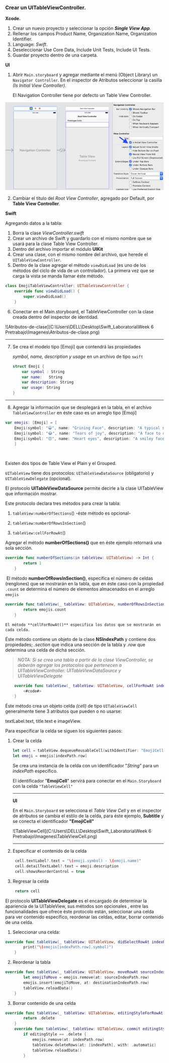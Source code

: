 ### **Crear un UITableViewController.**

**Xcode.**

1. Crear un nuevo proyecto y seleccionar la opción ***Single View App***.
2. Rellenar los campos  Product Name, Organization Name, Organization Identifier.
3. Language: *Swift*.
4.  Deseleccionar Use Core Data, Include Unit Tests, Include UI Tests.
5. Guardar proyecto dentro de una carpeta.

**UI**

1. Abrir `Main.storyboard` y agregar mediante el menú (Object Library) un `Navigator Controller`. En el inspector de Atributos seleccionar la casilla *(Is Initial View Controller)*.

   El Navigation Controller tiene por defecto un Table View Controller.

![NavigationController](.\Imagenes\NavigationController.png)

2. Cambiar el título del *Root View Controller*, agregado por Default, por **Table View Controller**.

**Swift**

Agregando datos a la tabla:

1. Borra la clase *ViewController.swift*
2. Crear un archivo de Swift y guardarlo con el mismo nombre que se usará para la clase Table View Controller.
3. Dentro del archivo importar el módulo **UIKit**
4. Crear una clase, con el mismo nombre del archivo, que herede el `UITableViewController`.
5. Dentro de la clase agregar el método `viewDidLoad` (es uno de los métodos del ciclo de vida de un controlador). La primera vez que se carga la vista se manda llamar éste método.

```swift
class EmojiTableViewController: UITableViewController {
    override func viewDidLoad() {
        super.viewDidLoad()
    }
```



6. Conectar en el Main.storyboard, el TableViewController con la clase creada dentro del inspector de identidad.

![Atributos-de-clase](C:\Users\DELL\Desktop\Swift_Laboratoria\Week 6 Pretrabajo\Imagenes\Atributos-de-clase.png)

------------------------------------------------------------------------------------------

7. Se crea el modelo tipo [Emoji] que contendrá las propiedades

   *symbol, name, description y usage* en un archivo de tipo `swift`

   ```swift
   struct Emoji {
       var symbol : String
       var name:   String
       var description: String
       var usage: String
   }
   ```

------------------------------------------------------------------------------------------------------

8. Agregar la información que se desplegará en la tabla, en el archivo `TableViewController`  en éste caso es un arreglo tipo [Emoji]

```swift
var emojis: [Emoji] = [
    Emoji(symbol: "😀", name: "Grining Face", description: "A typical smiley face", usage: "happiness"),
    Emoji(symbol: "😂", name: "Tears of joy", description: "A face to denote someone is laughing", usage: "laughter"),
    Emoji(symbol: "😍", name: "Heart eyes", description: "A smiley face with hearts for eyes.", usage: "in love")
	]
```

​	

Existen dos tipos de Table View el Plain y el Grouped.

`UITableView` tiene dos protocolos: `UITableViewDataSource` (obligatorio) y `UITableViewDelegate` (opcional).

El protocolo **UITableViewDataSource** permite decirle a la clase UITableView que información mostrar.

Este protocolo declara tres métodos para crear la tabla:

1. `tableView:numberOfSections`()  -éste método es opcional-

2. `tableView:numberOfRowsInSection`()

3. `tableView:cellForRowAt`()

   

Agregar el método **numberOfSections()** que en éste ejemplo retornará una sola sección.

```swift
override func numberOfSections(in tableView: UITableView) -> Int {
        return 1
    }
```

​		El método **numberOfRowsInSection()**, especifica el número de celdas (renglones) que se mostrarán en la tabla, que en éste caso con la propiedad `.count` se determina el número de elementos almacenados en el arreglo `emojis`

```swift
override func tableView(_ tableView: UITableView, numberOfRowsInSection section: Int) -> Int {
        return emojis.count
    }
```



   	El método **cellForRowAt()** especifica los datos que se mostrarán en cada celda.

Éste método contiene un objeto de la clase **NSIndexPath** y contiene dos propiedades; *.section* que indica una sección de la tabla y *.row* que determina una celda de dicha sección.

> *NOTA: Si se crea una tabla a partir de la clase ViewController, se deberán agregar los protocolos que pertenecen a UITableViewController: UITableViewDataSource y UITableViewDelegate* 

```swift
    override func tableView(_ tableView: UITableView, cellForRowAt indexPath: IndexPath) -> UITableViewCell {
        <#code#>
    }
```

Éste método crea un objeto celda *(cell)* de tipo `UITableViewCell` generalmente tiene 3 atributos que pueden o no usarse:

textLabel.text, title.text  e imageView.

Para especificar la celda se siguen los siguientes pasos:

1. Crear la celda

   ```swift
   let cell = tableView.dequeueReusableCell(withIdentifier: "EmojiCell", for: indexPath)
   let emoji = emojis[indexPath.row]
   ```

   Se crea una instancia de la celda con un identificador "*String*" para un *indexPath* específico.

   El identificador "**EmojiCell**" servirá para conectar en el  `Main.Storyboard` con la celda `"TableViewCell"`

   --------------------------------------------

   **UI**

   En el `Main.Storyboard` se selecciona el *Table View Cell* y en el inspector de atributos se cambia el estilo de la celda, para éste ejemplo, **Subtitle** y se conecta el identificador **"EmojiCell"** 

   

   ![TableViewCell](C:\Users\DELL\Desktop\Swift_Laboratoria\Week 6 Pretrabajo\Imagenes\TableViewCell.png)

   -------------------------------------------------------------------------------

   

2. Especificar el contenido de la celda

      

   ```swift
    cell.textLabel?.text = "\(emoji.symbol) - \(emoji.name)"
    cell.detailTextLabel?.text = emoji.description
    cell.showsReorderControl = true 
   ```

   

3. Regresar la celda

   ```swift
    return cell
   ```



El protocolo **UITableViewDelegate**  es el encargado de determinar la apariencia de la UITableView, sus métodos son opcionales , entre las funcionalidades que ofrece éste protocolo están, seleccionar una celda para ver contenido específico, reordenar las celdas, editar, borrar contenido de una celda.

1. Seleccionar una celda:

```swift
override func tableView(_ tableView: UITableView, didSelectRowAt indexPath: IndexPath) {
        print("\(emojis[indexPath.row].symbol)")
    }
```

2. Reordenar la tabla

```swift
override func tableView(_ tableView: UITableView, moveRowAt sourceIndexPath: IndexPath, to destinationIndexPath: IndexPath) {
        let emojiToMove = emojis.remove(at: sourceIndexPath.row)
        emojis.insert(emojiToMove, at: destinationIndexPath.row)
        tableView.reloadData()
    }
```

3. Borrar contenido de una celda

```swift
override func tableView(_ tableView: UITableView, editingStyleForRowAt indexPath: IndexPath) -> UITableViewCell.EditingStyle {
        return .delete
    }
    override func tableView(_ tableView: UITableView, commit editingStyle: UITableViewCell.EditingStyle, forRowAt indexPath: IndexPath) {
        if editingStyle == .delete {
            emojis.remove(at: indexPath.row)
            tableView.deleteRows(at: [indexPath], with: .automatic)
            tableView.reloadData()
        }
```
